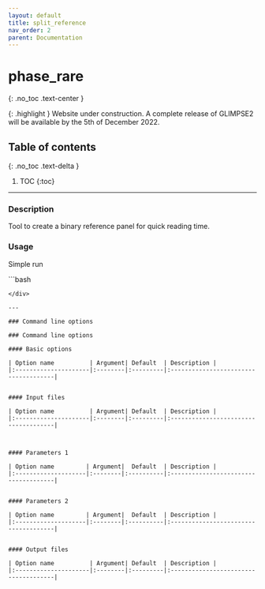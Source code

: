 ```yaml
---
layout: default
title: split_reference
nav_order: 2
parent: Documentation
---
```

# phase_rare
{: .no_toc .text-center }

{: .highlight }
Website under construction. A complete release of GLIMPSE2 will be available by the 5th of December 2022.


## Table of contents
{: .no_toc .text-delta }

1. TOC
{:toc}

---

### Description
Tool to create a binary reference panel for quick reading time.

### Usage
Simple run

<div class="code-example" markdown="1">
```bash

```
</div>

---

### Command line options

### Command line options

#### Basic options

| Option name 	       | Argument| Default  | Description |
|:---------------------|:--------|:---------|:-------------------------------------|


#### Input files

| Option name 	       | Argument| Default  | Description |
|:---------------------|:--------|:---------|:-------------------------------------|



#### Parameters 1

| Option name 	      | Argument|  Default  | Description |
|:--------------------|:--------|:----------|:-------------------------------------|


#### Parameters 2

| Option name 	      | Argument|  Default  | Description |
|:--------------------|:--------|:----------|:-------------------------------------|


#### Output files

| Option name 	       | Argument| Default  | Description |
|:---------------------|:--------|:---------|:-------------------------------------|


